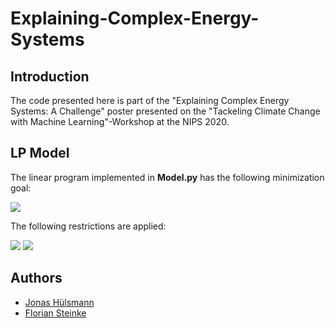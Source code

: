 # Explaining-Complex-Energy-Systems

## Introduction
The code presented here is part of the "Explaining Complex Energy Systems: A Challenge" poster presented on the "Tackeling Climate Change with Machine Learning"-Workshop at the NIPS 2020.


## LP Model
The linear program implemented in **Model.py** has the following minimization goal:

<img src="https://render.githubusercontent.com/render/math?math=\min\limits_{Cap,p} cost = c_{PV} \times Cap_{PV} %2B c_{battery} \times Cap_{battery} %2B \sum_{t} c_{buy}(t) \times p_{buy}(t)">

The following restrictions are applied:

<img src="https://render.githubusercontent.com/render/math?math=p_{buy}(t) %2B p_{PV}(t) %2B p_{battery}^{out}(t) - p_{battery}^{in}(t) = Demand(t), \forall t">

<img src="https://render.githubusercontent.com/render/math?math=p_{battery}^{S}(t) = p_{battery}^{S}(t-1) %2B p_{battery}^{in}(t) \times \delta t - p_{battery}^{out}(t) \times \delta t , t \in 2,...,T">



## Authors
* [Jonas H&uuml;lsmann](https://www.eins.tu-darmstadt.de/eins/team/jonas-huelsmann)
* [Florian Steinke](https://www.eins.tu-darmstadt.de/eins/team/florian-steinke)
